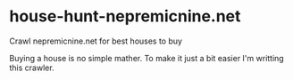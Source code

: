 # house-hunt-nepremicnine.net
Crawl nepremicnine.net for best houses to buy

Buying a house is no simple mather. To make it just a bit easier I'm writting this crawler.
